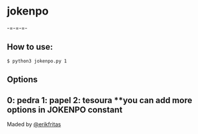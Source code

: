 # jokenpo
-=-=-=-

## How to use:
```
$ python3 jokenpo.py 1
```

## Options
0: pedra
1: papel
2: tesoura
**you can add more options in JOKENPO constant
-----

Maded by [@erikfritas](https://github.com/erikfritas)

